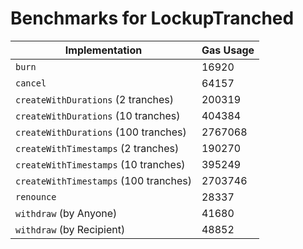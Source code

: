 # Benchmarks for LockupTranched

| Implementation                        | Gas Usage |
| ------------------------------------- | --------- |
| `burn`                                | 16920     |
| `cancel`                              | 64157     |
| `createWithDurations` (2 tranches)    | 200319    |
| `createWithDurations` (10 tranches)   | 404384    |
| `createWithDurations` (100 tranches)  | 2767068   |
| `createWithTimestamps` (2 tranches)   | 190270    |
| `createWithTimestamps` (10 tranches)  | 395249    |
| `createWithTimestamps` (100 tranches) | 2703746   |
| `renounce`                            | 28337     |
| `withdraw` (by Anyone)                | 41680     |
| `withdraw` (by Recipient)             | 48852     |
